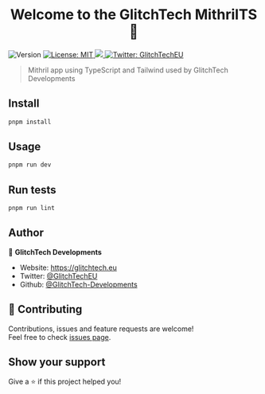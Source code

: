 <h1 align="center">Welcome to the GlitchTech MithrilTS 👋</h1>
<p>
  <img alt="Version" src="https://img.shields.io/badge/version-0.0.2-blue.svg?cacheSeconds=2592000" />
  <a href="https://raw.githubusercontent.com/GlitchTech-Developments/GlitchTechMithrilTS/main/LICENCE" target="_blank">
    <img alt="License: MIT" src="https://img.shields.io/badge/License-MIT-yellow.svg" />
  </a>
  <a href="https://github.com/GlitchTech-Developments/GlitchTechMithrilTS/actions/workflows/workspace-ci.yml">
    <img src="https://github.com/GlitchTech-Developments/GlitchTechMithrilTS/actions/workflows/workspace-ci.yml/badge.svg?branch=main"/>
  </a>
  <a href="https://twitter.com/GlitchTechEU" target="_blank">
    <img alt="Twitter: GlitchTechEU" src="https://img.shields.io/twitter/follow/GlitchTechEU.svg?style=social" />
  </a>
</p>

> Mithril app using TypeScript and Tailwind used by GlitchTech Developments

## Install

```sh
pnpm install
```

## Usage

```sh
pnpm run dev
```

## Run tests

```sh
pnpm run lint
```

## Author

👤 **GlitchTech Developments**

-   Website: https://glitchtech.eu
-   Twitter: [@GlitchTechEU](https://twitter.com/GlitchTechEU)
-   Github: [@GlitchTech-Developments](https://github.com/GlitchTech-Developments)

## 🤝 Contributing

Contributions, issues and feature requests are welcome!<br />Feel free to check [issues page](https://github.com/GlitchTech-Developments/GlitchTechMithrilTS/issues).

## Show your support

Give a ⭐️ if this project helped you!
